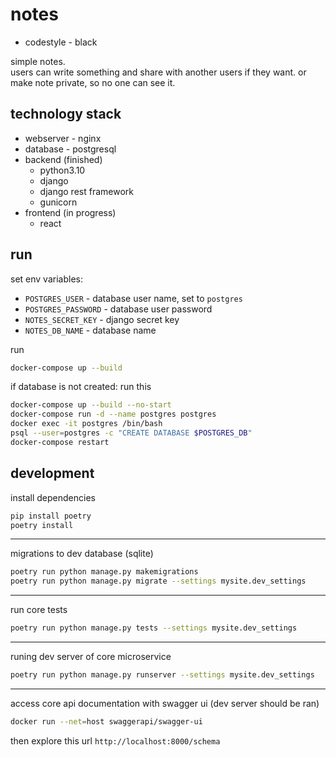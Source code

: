 # notes
- codestyle - black

simple notes.  
users can write something and share with another users if they want.
or make note private, so no one can see it.

## technology stack
- webserver - nginx
- database - postgresql
- backend (finished)
    - python3.10
    - django
    - django rest framework
    - gunicorn
- frontend (in progress)
    - react

## run
set env variables:
- `POSTGRES_USER` - database user name, set to `postgres`
- `POSTGRES_PASSWORD` - database user password
- `NOTES_SECRET_KEY` - django secret key
- `NOTES_DB_NAME` - database name

run
```bash
docker-compose up --build
```

if database is not created: run this
```bash
docker-compose up --build --no-start
docker-compose run -d --name postgres postgres
docker exec -it postgres /bin/bash
psql --user=postgres -c "CREATE DATABASE $POSTGRES_DB"
docker-compose restart
```

## development
install dependencies
```bash
pip install poetry
poetry install
```

---
migrations to dev database (sqlite)
```bash
poetry run python manage.py makemigrations
poetry run python manage.py migrate --settings mysite.dev_settings
```

---
run core tests
```bash
poetry run python manage.py tests --settings mysite.dev_settings
```

---
runing dev server of core microservice
```bash
poetry run python manage.py runserver --settings mysite.dev_settings
```

---
access core api documentation with swagger ui (dev server should be ran)
```bash
docker run --net=host swaggerapi/swagger-ui
```
then explore this url `http://localhost:8000/schema`